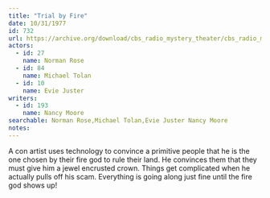 ```yaml
---
title: "Trial by Fire"
date: 10/31/1977
id: 732
url: https://archive.org/download/cbs_radio_mystery_theater/cbs_radio_mystery_theater-0701-0750.zip/cbs_radio_mystery_theater-0701-0750%2Fcbsrmt_0732_trial_by_fire.mp3
actors:  
  - id: 27
    name: Norman Rose  
  - id: 84
    name: Michael Tolan  
  - id: 10
    name: Evie Juster
writers:  
  - id: 193
    name: Nancy Moore
searchable: Norman Rose,Michael Tolan,Evie Juster Nancy Moore
notes:  
---
```

A con artist uses technology to convince a primitive people that he is the one chosen by their fire god to rule their land. He convinces them that they must give him a jewel encrusted crown. Things get complicated when he actually pulls off his scam. Everything is going along just fine until the fire god shows up!